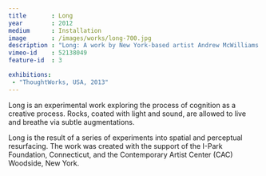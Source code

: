 ```yaml
---
title       : Long
year        : 2012
medium      : Installation
image       : /images/works/long-700.jpg
description : "Long: A work by New York-based artist Andrew McWilliams."
vimeo-id    : 52138049
feature-id  : 3

exhibitions:
 - "ThoughtWorks, USA, 2013"
---
```

<p>
	<span class="title">Long</span> is an experimental work exploring the process of cognition as a creative process. Rocks, coated with light and sound, are allowed to live and breathe via subtle augmentations.
</p>
<p>	
	<span class="title">Long</span> is the result of a series of experiments into spatial and perceptual resurfacing. The work was created with the support of the I-Park Foundation, Connecticut, and the Contemporary Artist Center (CAC) Woodside, New York.
</p>